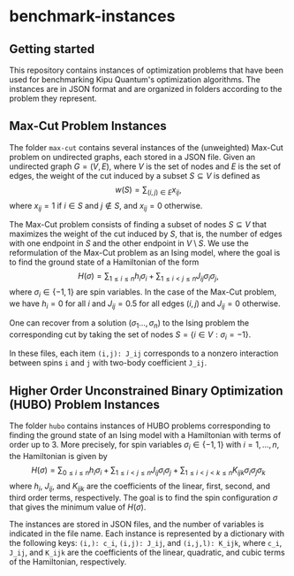 # benchmark-instances

## Getting started

This repository contains instances of optimization problems that have been
used for benchmarking Kipu Quantum's optimization algorithms. The instances
are in JSON format and are organized in folders according to the problem they
represent.

## Max-Cut Problem Instances
The folder `max-cut` contains several instances of the (unweighted)
  Max-Cut
  problem on undirected graphs, each stored in a JSON file. Given an undirected
  graph $G =(V,E)$, where $V$ is the set of nodes and $E$ is the set of edges,
  the
  weight of the cut induced by a subset $S \subseteq V$ is defined as
  $$ w(S) = \sum_{(i,j) \in E} x_{ij},$$ where $x_{ij} = 1$ if $i \in S$ and 
$j \notin S$, and $x_{ij} = 0$
  otherwise.

  
The Max-Cut problem consists of finding a subset of nodes $S \subseteq V$ that
maximizes the weight of the cut induced by $S$, that is, the number of edges
with one endpoint in $S$ and the other endpoint in $V \setminus S$. We use 
the reformulation of the Max-Cut problem as an Ising model, where the goal is to find
the ground state of a Hamiltonian of the form
$$H(\sigma) = \sum_{1\leq i \leq n} h_i \sigma_i  + \sum_{1 \leq i < j \leq n} J_{ij} \sigma_i \sigma_j,$$
where $\sigma_i \in \{-1,1\}$ are spin variables. In the case of the Max-Cut
problem, we have $h_i = 0$ for all $i$ and $J_{ij} = 0.5$ for all edges $(i,j)$
and $J_{ij} = 0$ otherwise.

One can recover from a solution $(\sigma_1 \ldots, \sigma_n)$ to the Ising
problem the corresponding cut by taking the set of nodes $`S= \{i \in V:
\sigma_i = -1\}`$.

In these files, each item `(i,j): J_ij` corresponds to a nonzero interaction 
between spins `i` and `j` with two-body coefficient `J_ij`.


## Higher Order Unconstrained Binary Optimization (HUBO) Problem Instances

The folder `hubo` contains
instances of HUBO problems corresponding to finding the ground state of an
Ising model with a Hamiltonian with terms of order up to 3. More precisely,
for spin variables $\sigma_i \in \{-1,1\}$ with $i=1,\ldots, n$, the 
Hamiltonian is 
given by
$$H(\sigma) = \sum_{0 \leq i \leq n }  h_i \sigma_i + \sum_{1 \leq i < j \leq n} J_{ij} \sigma_i \sigma_j + \sum_{1 \leq i < j < k \leq n} K_{ijk} \sigma_i \sigma_j \sigma_k$$
where $h_i$, $J_{ij}$, and $K_{ijk}$ are the coefficients of the linear,
first, second, and third order terms, respectively. The goal is to find the
spin configuration $\sigma$ that gives the minimum value of $H(\sigma)$.

The instances are stored in JSON files, and the number of variables is indicated
in the file name. Each instance is represented by a dictionary with the
following
keys: `(i,): c_i`, `(i,j): J_ij`, and `(i,j,l): K_ijk`, where `c_i`, `J_ij`, and
`K_ijk` are the coefficients of the linear, quadratic, and cubic terms of the
Hamiltonian, respectively.

